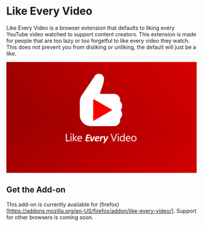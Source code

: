 # Like Every Video

Like Every Video is a browser extension that defaults to liking every YouTube video watched
to support content creators.
This extension is made for people that are too lazy or too forgetful to like every video they watch. This does not prevent you from disliking or unliking, the default will just be a like.

<div style="text-align:center"><img src="assets/social.png"/></div>

## Get the Add-on

This add-on is currently available for (firefox)[https://addons.mozilla.org/en-US/firefox/addon/like-every-video/].
Support for other browsers is coming soon.
